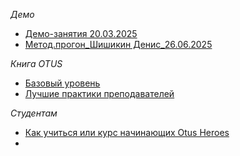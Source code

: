 *Демо*
- [Демо-занятия 20.03.2025](https://rutube.ru/video/private/3e99c1b35879522c54553a67da6ed99c/?p=PoI-K8zhajjlsQoDGWJenQ)
- [Метод.прогон_Шишикин Денис_26.06.2025](https://rutube.ru/video/private/3d0c8fc85fa8336e755dd4c6bb4e9a14/?p=K4P1RdhpTxOBnaOYsOzCtQ?r=plwd)

*Книга OTUS*
- [Базовый уровень](https://otusmetodist.yonote.ru/share/7e79cec7-4797-4cb1-af95-5648aae294ea/doc/kniga-otus-bazovyj-uroven-qT0kaMt6D5)
- [Лучшие практики преподавателей](https://otusmetodist.yonote.ru/share/944561e0-bcf3-423c-a9e6-967d99e239e5/doc/kniga-otus-luchshie-praktiki-prepodavatelej-mEI8rGda2T)

*Студентам*
- [Как учиться или курс начинающих Otus Heroes](https://otusmetodist.yonote.ru/share/6b5a2486-d8b2-4482-99e4-1b45960d04d0/doc/kak-uchitsya-ili-kurs-nachinayushih-otus-heroes-2ZFPH1houb)
- 